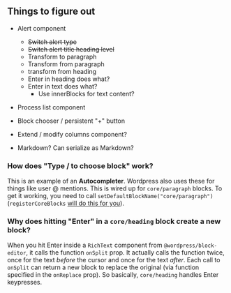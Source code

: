 ## Things to figure out

- Alert component
    - ~~Switch alert type~~
    - ~~Switch alert title heading level~~
    - Transform to paragraph
    - Transform from paragraph
    - transform from heading
    - Enter in heading does what?
    - Enter in text does what?
        - Use innerBlocks for text content?
- Process list component
    
- Block chooser / persistent "+" button
- Extend / modify columns component?
- Markdown? Can serialize as Markdown?

### How does "Type / to choose block" work?

This is an example of an **Autocompleter**. Wordpress also uses these for things like user @ mentions. This is wired up for `core/paragraph` blocks. To get it working, you need to call `setDefaultBlockName("core/paragraph")` (`registerCoreBlocks` [will do this for you](https://github.com/WordPress/gutenberg/blob/trunk/packages/block-library/src/index.js#L273)).

### Why does hitting "Enter" in a `core/heading` block create a new block?

When you hit Enter inside a `RichText` component from `@wordpress/block-editor`, it calls the function  `onSplit` prop. It actually calls the function twice, once for the text _before_ the cursor and once for the text _after_. Each call to `onSplit` can return a new block to replace the original (via function specified in the `onReplace` prop). So basically, `core/heading` handles Enter keypresses.
